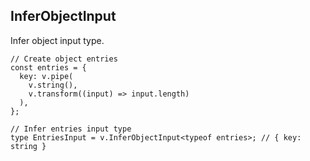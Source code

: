 InferObjectInput
----------------

Infer object input type.

    // Create object entries
    const entries = {
      key: v.pipe(
        v.string(),
        v.transform((input) => input.length)
      ),
    };
    
    // Infer entries input type
    type EntriesInput = v.InferObjectInput<typeof entries>; // { key: string }